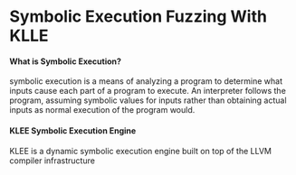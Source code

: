 # Symbolic Execution Fuzzing With KLLE


#### What is Symbolic Execution?

symbolic execution is a means of analyzing a program to determine what inputs cause each part of a program to execute. 
An interpreter follows the program, assuming symbolic values for inputs rather than obtaining actual inputs as normal execution of the program would.


#### KLEE Symbolic Execution Engine
KLEE is a dynamic symbolic execution engine built on top of the LLVM compiler infrastructure

